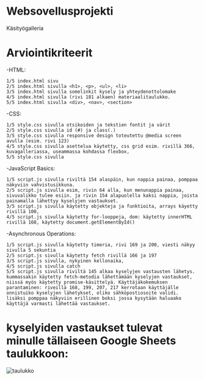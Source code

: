 # Websovellusprojekti
 Käsityögalleria


# Arviointikriteerit
-HTML:
```
1/5 index.html sivu
2/5 index.html sivulla <h1>, <p>, <ul>, <li>
3/5 index.html sivulla somelinkit kysely ja yhteydenottolomake
4/5 index.html sivulla (rivi 181 alkaen) materiaalitaulukko.
5/5 index.html sivulla <div>, <nav>, <section>
```
-CSS:
```
1/5 style.css sivulla otsikoiden ja tekstien fontit ja värit
2/5 style.css sivulla id (#) ja class(.)
3/5 style.css sivulla responsive design toteutettu @media screen avulla (esim. rivi 123) 
4/5 style.css sivulla asettelua käytetty, css grid esim. rivillä 366, kuvagalleriassa, useammassa kohdassa flexbox,
5/5 style.css sivulla
```
-JavaScript Basics:
```
1/5 script.js sivulla riviltä 154 alaspäin, kun nappia painaa, pomppaa näkyviin vahvistusikkuna.
2/5 script.js sivulla esim, rivin 64 alla, kun menunappia painaa, sivuvalikko tulee esiin. ja rivin 154 alapuolella kaksi nappia, joista painamalla lähettyy kyselyjen vastaukset.
3/5 script.js sivulla käytetty objekteja ja funktioita, arrays käyetty rivillä 100,
4/5 script.js sivulla käytetty for-looppeja, dom: käytetty innerHTML rivillä 168, käytetty document.getElementById()
```
-Asynchronous Operations:
```
1/5 script.js sivulla käytetty timeria, rivi 169 ja 200, viesti näkyy sivulla 5 sekuntia
2/5 script.js sivulla käytetty fetch rivillä 166 ja 197 
3/5 script.js sivulla, nykyinen kellonaika,
4/5 script.js sivulla catch
5/5 script.js sivulla riviltä 145 alkaa kyselyjen vastausten lähetys. kummassakin käytetty fetch-metodia lähettämään kyselyjen vastaukset, niissä myös käytetty promise-käsittelyä. Käyttäjäkokemuksen parantaminen: riveillä 168, 199, 207, 217 kerrotaan käyttäjälle onnistuiko kyselyjen lähetykset, oliko sähköpostiosoite validi. lisäksi pomppaa näkyviin erillinen boksi jossa kysytään haluaako käyttäjä varmasti lähettää vastaukset.
```


# kyselyiden vastaukset tulevat minulle tällaiseen Google Sheets taulukkoon:
![taulukko](https://github.com/nooruuw/Websovellusprojekti/assets/123464212/7af27d9d-1ca0-4c2e-956e-904da4dea311)
